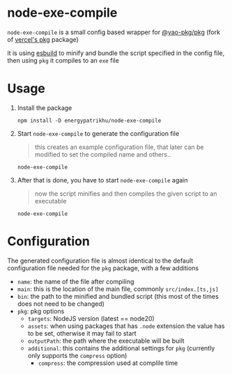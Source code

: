 # node-exe-compile
`node-exe-compile` is a small config based wrapper for [@yao-pkg/pkg](https://github.com/yao-pkg/pkg) (fork of [vercel's pkg](https://github.com/vercel/pkg) package)

it is using [esbuild](https://github.com/evanw/esbuild) to minify and bundle the script specified in the config file, then using `pkg` it compiles to an `exe` file

# Usage
1. Install the package
    ```
    npm install -D energypatrikhu/node-exe-compile
    ```
  
2. Start `node-exe-compile` to generate the configuration file
    > this creates an example configuration file, that later can be modified to set the compiled name and others..
    ```
    node-exe-compile
    ```

3. After that is done, you have to start `node-exe-compile` again
    > now the script minifies and then compiles the given script to an executable
    ```
    node-exe-compile
    ```

# Configuration
The generated configuration file is almost identical to the default configuration file needed for the `pkg` package, with a few additions
- `name`: the name of the file after compiling
- `main`: this is the location of the main file, commonly `src/index.[ts,js]`
- `bin`: the path to the minified and bundled script (this most of the times does not need to be changed)
- `pkg`: pkg options
  - `targets`: NodeJS version (latest == node20)
  - `assets`: when using packages that has `.node` extension the value has to be set, otherwise it may fail to start
  - `outputPath`: the path where the executable will be built
  - `additional`: this contains the additional settings for `pkg` (currently only supports the `compress` option)
    - `compress`: the compression used at complile time

